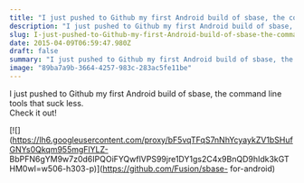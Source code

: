 ```yaml
---
title: "I just pushed to Github my first Android build of sbase, the command line tools that suck less."
description: "I just pushed to Github my first Android build of sbase, the command line tools that suck less."
slug: I-just-pushed-to-Github-my-first-Android-build-of-sbase-the-command-line-tools-that-suck-less
date: 2015-04-09T06:59:47.980Z
draft: false
summary: "I just pushed to Github my first Android build of sbase, the command line tools that suck less. <br />Check it out!﻿"
image: "89ba7a9b-3664-4257-983c-283ac5fe11be"
---
```



I just pushed to Github my first Android build of sbase, the command line
tools that suck less.  
Check it out!﻿

[![](https://lh6.googleusercontent.com/proxy/bF5vqTFqS7nNhYcyaykZV1bSHufGNYs0Qkqm955mgFlYLZ-
BbPFN6gYM9w7z0d6IPQOiFYQwflVPS99jre1DY1gs2C4x9BnQD9hIdk3kGTHM0wI=w506-h303-p)](https://github.com/Fusion/sbase-
for-android)

